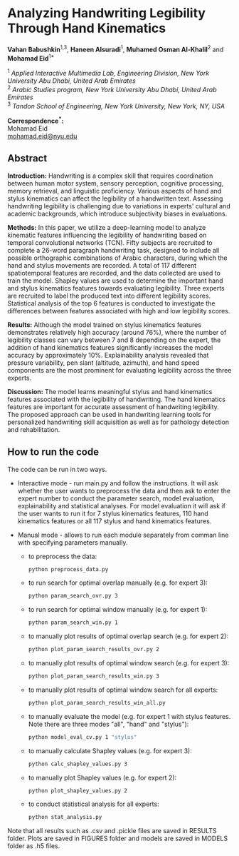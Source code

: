 # Analyzing Handwriting Legibility Through Hand Kinematics

**Vahan Babushkin**<sup>1,3</sup>, **Haneen Alsuradi**<sup>1</sup>, **Muhamed Osman Al-Khalil**<sup>2</sup> and  
**Mohamad Eid**<sup>1*</sup>

<sup>1</sup> *Applied Interactive Multimedia Lab, Engineering Division, New York University Abu Dhabi, United Arab Emirates*  
<sup>2</sup> *Arabic Studies program, New York University Abu Dhabi, United Arab Emirates*  
<sup>3</sup> *Tandon School of Engineering, New York University, New York, NY, USA*  

**Correspondence<sup>*</sup>:**  
Mohamad Eid  
[mohamad.eid@nyu.edu](mailto:mohamad.eid@nyu.edu)

## Abstract
**Introduction:** Handwriting is a complex skill that requires coordination between human motor system, sensory perception, cognitive processing, memory retrieval, and linguistic proficiency. Various aspects of hand and stylus kinematics can affect the legibility of a handwritten text. Assessing handwriting legibility is challenging due to variations in experts' cultural and academic backgrounds, which introduce subjectivity biases in evaluations.
	
**Methods:** In this paper, we utilize a deep-learning model to analyze kinematic features influencing the legibility of handwriting based on temporal convolutional networks (TCN). Fifty subjects are recruited to complete a 26-word paragraph handwriting task, designed to include all possible orthographic combinations of Arabic characters, during which the hand and stylus movements are recorded. A total of 117 different spatiotemporal features are recorded, and the data collected are used to train the model. Shapley values are used to determine the important hand and stylus kinematics features towards evaluating legibility. Three experts are recruited to label the produced text into different legibility scores. Statistical analysis of the top 6 features is conducted to investigate the differences between features associated with high and low legibility scores. 
	
**Results:** Although the model trained on stylus kinematics features demonstrates relatively high accuracy (around 76\%), where the number of legibility classes can vary between 7 and 8 depending on the expert, the addition of hand kinematics features significantly increases the model accuracy by approximately 10\%. Explainability analysis revealed that pressure variability, pen slant (altitude, azimuth), and hand speed components are the most prominent for evaluating legibility across the three experts. 
	
**Discussion:** The model learns meaningful stylus and hand kinematics features associated with the legibility of handwriting. The hand kinematics features are important for accurate assessment of handwriting legibility. The proposed approach can be used in handwriting learning tools for personalized handwriting skill acquisition as well as for pathology detection and rehabilitation. 
	
## How to run the code

The code can be run in two ways. 

- Interactive mode - run main.py and follow the instructions. It will ask whether the user wants to preprocess the data and then ask to enter the expert number to conduct the parameter search, model evaluation, explainability and statistical analyses. For model evaluation it will ask if the user wants to run it for 7 stylus kinematics features, 110 hand kinematics features or all 117 stylus and hand kinematics features.

- Manual mode - allows to run each module separately from comman line with specifying parameters manually.
  - to preprocess the data:
    ```bash
    python preprocess_data.py
  - to run search for optimal overlap manually (e.g. for expert 3):
    ```bash
    python param_search_ovr.py 3
  - to run search for optimal window manually (e.g. for expert 1):
    ```bash
    python param_search_win.py 1
  - to manually plot results of optimal overlap search (e.g. for expert 2):
    ```bash
    python plot_param_search_results_ovr.py 2
  - to manually plot results of optimal window search (e.g. for expert 3):
    ```bash
    python plot_param_search_results_win.py 3
  - to manually plot results of optimal window search for all experts:
    ```bash
    python plot_param_search_results_win_all.py 
  - to manually evaluate the model (e.g. for expert 1 with stylus features. Note there are three modes "all", "hand" and "stylus"):
    ```bash
    python model_eval_cv.py 1 "stylus"
  - to manually calculate Shapley values (e.g. for expert 3):
    ```bash
    python calc_shapley_values.py 3 
  - to manually plot Shapley values (e.g. for expert 2):
    ```bash
    python plot_shapley_values.py 2
  - to conduct statistical analysis for all experts:
    ```bash
    python stat_analysis.py

Note that all results such as .csv and .pickle files are saved in RESULTS folder. Plots are saved in FIGURES folder and models are saved in MODELS folder as .h5 files.
